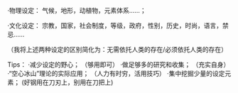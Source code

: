 ·物理设定：
     气候，地形，动植物，元素体系……；

·文化设定：
     宗教，国家，社会制度，等级，政府，性别，历史，时尚，语言，禁忌……

（我将上述两种设定的区别简化为：无需依托人类的存在/必须依托人类的存在）

Tips：
·减少设定的野心；
    （够用即可）
·做足够多的研究和收集；
     （充实自身）
·“空心冰山”理论的实际应用；
     （人力有时穷，活用技巧）
·集中挖掘少量的设定元素；
     (好钢用在刀刃上，别用在刀把上)


